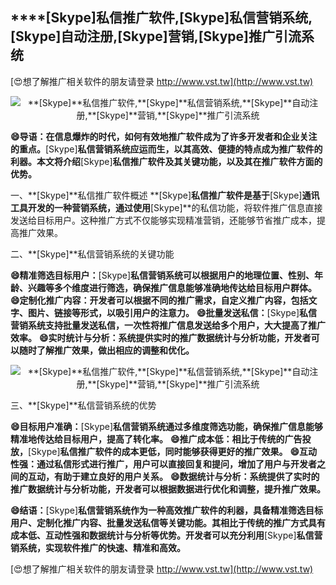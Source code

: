 ## ****[Skype]**私信推广软件,**[Skype]**私信营销系统,**[Skype]**自动注册,**[Skype]**营销,**[Skype]**推广引流系统**

[😍想了解推广相关软件的朋友请登录 http://www.vst.tw](http://www.vst.tw)

 <center><img src="https://vst.tw/MP4/tuiguang/png/3.png" alt="**[Skype]**私信推广软件,**[Skype]**私信营销系统,**[Skype]**自动注册,**[Skype]**营销,**[Skype]**推广引流系统"></center>

**😄导语：在信息爆炸的时代，如何有效地推广软件成为了许多开发者和企业关注的重点。**[Skype]**私信营销系统应运而生，以其高效、便捷的特点成为推广软件的利器。本文将介绍**[Skype]**私信推广软件及其关键功能，以及其在推广软件方面的优势。**

一、**[Skype]**私信推广软件概述
**[Skype]**私信推广软件是基于**[Skype]**通讯工具开发的一种营销系统，通过使用**[Skype]**的私信功能，将软件推广信息直接发送给目标用户。这种推广方式不仅能够实现精准营销，还能够节省推广成本，提高推广效果。

二、**[Skype]**私信营销系统的关键功能

**😄精准筛选目标用户：**[Skype]**私信营销系统可以根据用户的地理位置、性别、年龄、兴趣等多个维度进行筛选，确保推广信息能够准确地传达给目标用户群体。**
**😄定制化推广内容：开发者可以根据不同的推广需求，自定义推广内容，包括文字、图片、链接等形式，以吸引用户的注意力。**
**😄批量发送私信：**[Skype]**私信营销系统支持批量发送私信，一次性将推广信息发送给多个用户，大大提高了推广效率。**
**😄实时统计与分析：系统提供实时的推广数据统计与分析功能，开发者可以随时了解推广效果，做出相应的调整和优化。**

 <center><img src="https://vst.tw/MP4/tuiguang/png/0.png" alt="**[Skype]**私信推广软件,**[Skype]**私信营销系统,**[Skype]**自动注册,**[Skype]**营销,**[Skype]**推广引流系统"></center>

三、**[Skype]**私信营销系统的优势

**😄目标用户准确：**[Skype]**私信营销系统通过多维度筛选功能，确保推广信息能够精准地传达给目标用户，提高了转化率。**
**😄推广成本低：相比于传统的广告投放，**[Skype]**私信推广软件的成本更低，同时能够获得更好的推广效果。**
**😄互动性强：通过私信形式进行推广，用户可以直接回复和提问，增加了用户与开发者之间的互动，有助于建立良好的用户关系。**
**😄数据统计与分析：系统提供了实时的推广数据统计与分析功能，开发者可以根据数据进行优化和调整，提升推广效果。**

**😄结语：**[Skype]**私信营销系统作为一种高效推广软件的利器，具备精准筛选目标用户、定制化推广内容、批量发送私信等关键功能。其相比于传统的推广方式具有成本低、互动性强和数据统计与分析等优势。开发者可以充分利用**[Skype]**私信营销系统，实现软件推广的快速、精准和高效。**

[😍想了解推广相关软件的朋友请登录 http://www.vst.tw](http://www.vst.tw)



